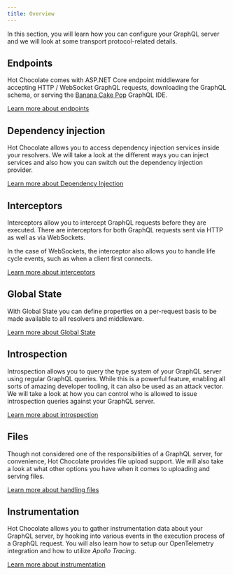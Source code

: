 ```yaml
---
title: Overview
---
```


In this section, you will learn how you can configure your GraphQL server and we will look at some transport protocol-related details.

## Endpoints

Hot Chocolate comes with ASP.NET Core endpoint middleware for accepting HTTP / WebSocket GraphQL requests, downloading the GraphQL schema, or serving the [Banana Cake Pop](/docs/bananacakepop) GraphQL IDE.

[Learn more about endpoints](/docs/hotchocolate/server/endpoints)

## Dependency injection

Hot Chocolate allows you to access dependency injection services inside your resolvers. We will take a look at the different ways you can inject services and also how you can switch out the dependency injection provider.

[Learn more about Dependency Injection](/docs/hotchocolate/server/dependency-injection)

## Interceptors

Interceptors allow you to intercept GraphQL requests before they are executed. There are interceptors for both GraphQL requests sent via HTTP as well as via WebSockets.

In the case of WebSockets, the interceptor also allows you to handle life cycle events, such as when a client first connects.

[Learn more about interceptors](/docs/hotchocolate/server/interceptors)

## Global State

With Global State you can define properties on a per-request basis to be made available to all resolvers and middleware.

[Learn more about Global State](/docs/hotchocolate/server/global-state)

## Introspection

Introspection allows you to query the type system of your GraphQL server using regular GraphQL queries. While this is a powerful feature, enabling all sorts of amazing developer tooling, it can also be used as an attack vector. We will take a look at how you can control who is allowed to issue introspection queries against your GraphQL server.

[Learn more about introspection](/docs/hotchocolate/server/introspection)

## Files

Though not considered one of the responsibilities of a GraphQL server, for convenience, Hot Chocolate provides file upload support. We will also take a look at what other options you have when it comes to uploading and serving files.

[Learn more about handling files](/docs/hotchocolate/server/files)

## Instrumentation

Hot Chocolate allows you to gather instrumentation data about your GraphQL server, by hooking into various events in the execution process of a GraphQL request. You will also learn how to setup our OpenTelemetry integration and how to utilize _Apollo Tracing_.

[Learn more about instrumentation](/docs/hotchocolate/server/instrumentation)
